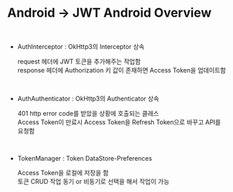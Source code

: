 # Android -> JWT Android Overview

<br>

* AuthInterceptor : OkHttp3의 Interceptor 상속   

    request 헤더에 JWT 토큰을 추가해주는 작업함   
    response 헤더에 Authorization 키 값이 존재하면 Access Token을 업데이트함

<br>

* AuthAuthenticator : OkHttp3의 Authenticator 상속   

    401 http error code를 받았을 상황에 호출되는 클래스   
    Access Token이 만료시 Access Token을 Refresh Token으로 바꾸고 API를 요청함

<br>

* TokenManager : Token DataStore-Preferences  

    Access Token을 로컬에 저장을 함   
    토큰 CRUD 작업 동기 or 비동기로 선택을 해서 작업이 가능